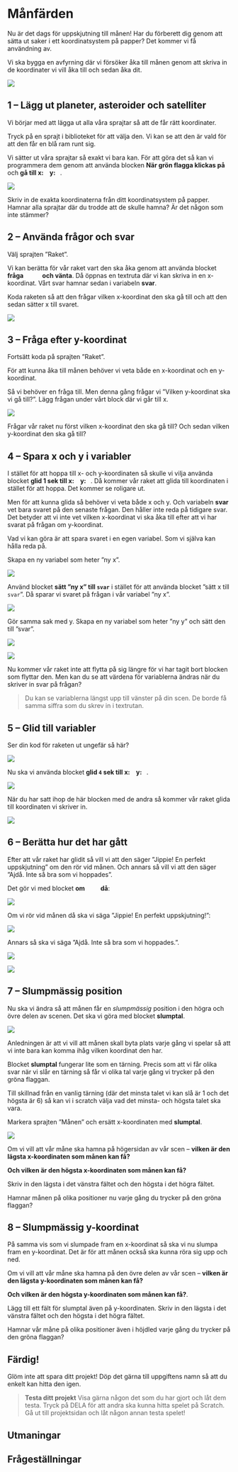 # Månfärden

Nu är det dags för uppskjutning till månen! Har du förberett dig genom att sätta ut saker i ett koordinatsystem på papper? Det kommer vi få användning av.

Vi ska bygga en avfyrning där vi försöker åka till månen genom att skriva in de koordinater vi vill åka till och sedan åka dit.

![](./0_1.gif)

##  1 – Lägg ut planeter, asteroider och satelliter

Vi börjar med att lägga ut alla våra sprajtar så att de får rätt koordinater.

Tryck på en sprajt i biblioteket för att välja den. Vi kan se att den är vald för att den får en blå ram runt sig.

Vi sätter ut våra sprajtar så exakt vi bara kan. För att göra det så kan vi programmera dem genom att använda blocken **När grön flagga klickas på** och **gå till x: ` ` y: ` `**.

![](./1_1.png)

Skriv in de exakta koordinaterna från ditt koordinatsystem på papper. Hamnar alla sprajtar där du trodde att de skulle hamna? Är det någon som inte stämmer?

## 2 – Använda frågor och svar

Välj sprajten ”Raket”.

Vi kan berätta för vår raket vart den ska åka genom att använda blocket **fråga `     ` och vänta**. Då öppnas en textruta där vi kan skriva in en x-koordinat. Vårt svar hamnar sedan i variabeln **svar**.

Koda raketen så att den frågar vilken x-koordinat den ska gå till och att den sedan sätter x till svaret.

![](./2_1.png)

## 3 – Fråga efter y-koordinat

Fortsätt koda på sprajten ”Raket”. 

För att kunna åka till månen behöver vi veta både en x-koordinat och en y-koordinat.

Så vi behöver en fråga till. Men denna gång frågar vi ”Vilken y-koordinat ska vi gå till?”. Lägg frågan under vårt block där vi går till x.

![](./3_1.png) 

Frågar vår raket nu först vilken x-koordinat den ska gå till? Och sedan vilken y-koordinat den ska gå till?

## 4 – Spara x och y i variabler

I stället för att hoppa till x- och y-koordinaten så skulle vi vilja använda blocket **glid 1 sek till x: ` ` y: ` `**. Då kommer vår raket att glida till koordinaten i stället för att hoppa. Det kommer se roligare ut.

Men för att kunna glida så behöver vi veta både x och y. Och variabeln **svar** vet bara svaret på den senaste frågan. Den håller inte reda på tidigare svar. Det betyder att vi inte vet vilken x-koordinat vi ska åka till efter att vi har svarat på frågan om y-koordinat.

Vad vi kan göra är att spara svaret i en egen variabel. Som vi själva kan hålla reda på.

Skapa en ny variabel som heter ”ny x”. 

![](./4_2.png)

Använd blocket **sätt ”ny x” till `svar`** i stället för att använda blocket ”sätt x till `svar`”. Då sparar vi svaret på frågan i vår variabel ”ny x”.

![](./4_3.png)

Gör samma sak med y. Skapa en ny variabel som heter ”ny y” och sätt den till ”svar”.

![](./4_4.png)

![](./4_5.gif)

Nu kommer vår raket inte att flytta på sig längre för vi har tagit bort blocken som flyttar den. Men kan du se att värdena för variablerna ändras när du skriver in svar på frågan?

> Du kan se variablerna längst upp till vänster på din scen. De borde få samma siffra som du skrev in i textrutan.

## 5 – Glid till variabler

Ser din kod för raketen ut ungefär så här?

![](./5_1.png)

Nu ska vi använda blocket **glid `4` sek till x: ` ` y: ` `**. 

![](./5_2.png)

När du har satt ihop de här blocken med de andra så kommer vår raket glida till koordinaten vi skriver in.

![](./5_3.gif)

## 6 – Berätta hur det har gått

Efter att vår raket har glidit så vill vi att den säger ”Jippie! En perfekt uppskjutning” om den rör vid månen. Och annars så vill vi att den säger ”Ajdå. Inte så bra som vi hoppades”.

Det gör vi med blocket **om `    ` då**:

![](./6_2.png)

Om vi rör vid månen då ska vi säga ”Jippie! En perfekt uppskjutning!”:

![](./6_3.png)

Annars så ska vi säga ”Ajdå. Inte så bra som vi hoppades.”.

![](./6_4.png)

![](./6_5.gif)

## 7 – Slumpmässig position

Nu ska vi ändra så att månen får en *slumpmässig* position i den högra och övre delen av scenen. Det ska vi göra med blocket **slumptal**. 

![](./7_2.png)

Anledningen är att vi vill att månen skall byta plats varje gång vi spelar så att vi inte bara kan komma ihåg vilken koordinat den har. 

Blocket **slumptal** fungerar lite som en tärning. Precis som att vi får olika svar när vi slår en tärning så får vi olika tal varje gång vi trycker på den gröna flaggan.

Till skillnad från en vanlig tärning (där det minsta talet vi kan slå är 1 och det högsta är 6) så kan vi i scratch välja vad det minsta- och högsta talet ska vara.

Markera sprajten ”Månen” och ersätt x-koordinaten med **slumptal**.

![](./7_4.gif)

Om vi vill att vår måne ska hamna på högersidan av vår scen – **vilken är den lägsta x-koordinaten som månen kan få?**

**Och vilken är den högsta x-koordinaten som månen kan få?**

Skriv in den lägsta i det vänstra fältet och den högsta i det högra fältet.

Hamnar månen på olika positioner nu varje gång du trycker på den gröna flaggan?

## 8 – Slumpmässig y-koordinat

På samma vis som vi slumpade fram en x-koordinat så ska vi nu slumpa fram en y-koordinat. Det är för att månen också ska kunna röra sig upp och ned.

Om vi vill att vår måne ska hamna på den övre delen av vår scen – **vilken är den lägsta y-koordinaten som månen kan få?**

**Och vilken är den högsta y-koordinaten som månen kan få?**.

Lägg till ett fält för slumptal även på y-koordinaten. Skriv in den lägsta i det vänstra fältet och den högsta i det högra fältet.

Hamnar vår måne på olika positioner även i höjdled varje gång du trycker på den gröna flaggan?

## Färdig!

Glöm inte att spara ditt projekt! Döp det gärna till uppgiftens namn så att du enkelt kan hitta den igen.

> **Testa ditt projekt**
> Visa gärna någon det som du har gjort och låt dem testa. Tryck på DELA för att andra ska kunna hitta spelet på Scratch. Gå ut till projektsidan och låt någon annan testa spelet!

## Utmaningar

## Frågeställningar